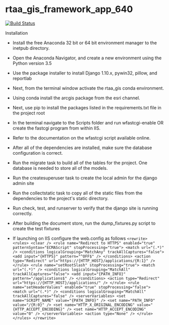 # rtaa_gis_framework_app_640
[![Build Status](https://travis-ci.org/Ricardh522/rtaa_gis.svg?branch=master)](https://travis-ci.org/Ricardh522/rtaa_gis)

Installation

- Install the free Anaconda 32 bit or 64 bit environment manager to the inetpub directory.

- Open the Anaconda Navigator, and create a new environment using the Python version 3.5

- Use the package installer to install Django 1.10.x, pywin32, pillow, and reportlab

- Next, from the terminal window activate the rtaa_gis conda environment.

- Using conda install the arcgis package from the esri channel.

- Next, use pip to install the packages listed in the requirements.txt file in the project root

- In the terminal navigate to the Scripts folder and run wfastcgi-enable OR create the fastcgi program from within IIS.

- Refer to the documentation on the wfastcgi script available online.

- After all of the dependencies are installed, make sure the database configuration is correct.

- Run the migrate task to build all of the tables for the project.  One database is needed to store all of the models.

- Run the createsuperuser task to create the local admin for the django admin site

- Run the collectstatic task to copy all of the static files from the dependencies to the project's static directory.

- Run check, test, and runserver to verify that the django site is running correctly.

- After building the document store, run the dump_fixtures.py script to create the test fixtures

- If launching on IIS configure the web.config as follows 
        ```
        <rewrite>
            <rules>
                <clear />
                <rule name="Redirect to HTTPS" enabled="true" patternSyntax="ECMAScript" stopProcessing="true">
                    <match url="(.*)" />
                    <conditions logicalGrouping="MatchAny" trackAllCaptures="false">
                        <add input="{HTTPS}" pattern="^OFF$" />
                    </conditions>
                    <action type="Redirect" url="https://{HTTP_HOST}/applications/{R:1}" />
                </rule>
                <rule name="setRootSlash" stopProcessing="true">
                    <match url="(.*)" />
                    <conditions logicalGrouping="MatchAll" trackAllCaptures="false">
                        <add input="{PATH_INFO}" pattern="/applications$" />
                    </conditions>
                    <action type="Redirect" url="https://{HTTP_HOST}/applications/" />
                </rule>
                <rule name="setHeaderValues" enabled="true" stopProcessing="false">
                    <match url="(.*)" />
                    <conditions logicalGrouping="MatchAll" trackAllCaptures="false" />
                    <serverVariables>
                        <set name="SCRIPT_NAME" value="{PATH_INFO}" />
                        <set name="PATH_INFO" value="/{R:0}" />
                        <set name="HTTP_X_ORIGINAL_ENCODING" value="{HTTP_ACCEPT_ENCODING}" />
                        <set name="HTTP_ACCEPT_ENCODING" value="0" />
                    </serverVariables>
                    <action type="None" />
                </rule>
            </rules>
        </rewrite>
        ```